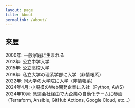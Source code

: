 ```yaml
---
layout: page
title: About
permalink: /about/
---
```


## 来歴

2000年: 一般家庭に生まれる  
2012年: 公立中学入学  
2015年: 公立高校入学  
2018年: 私立大学の理系学部に入学（非情報系）  
2022年: 同大学の大学院に入学（非情報系）  
2024年4月: 小規模のWeb開発企業に入社（Python, AWS）  
2024年10月: 派遣会社経由で大企業の自動化チームに参画  
（Terraform, Ansible, GitHub Actions, Google Cloud, etc...）  

